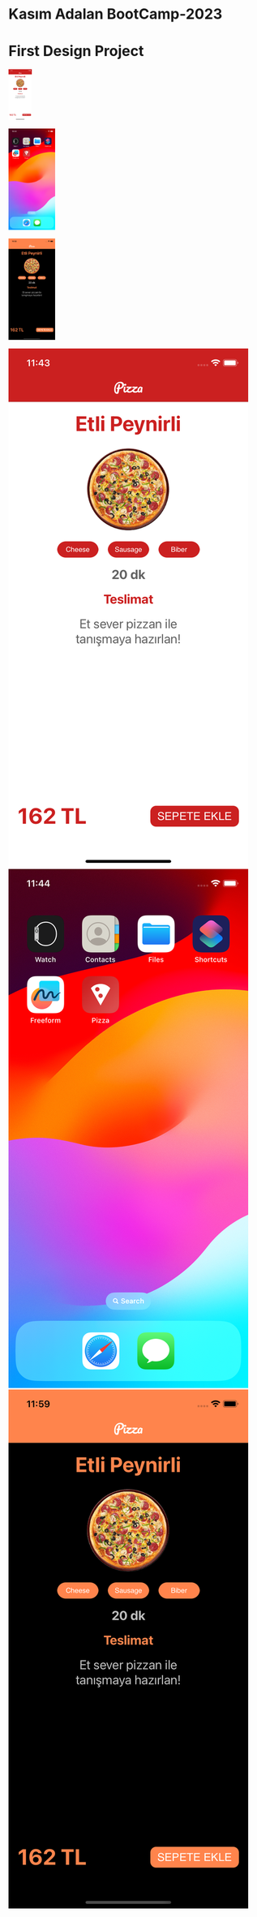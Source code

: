 # Kasım Adalan BootCamp-2023 
# First Design Project

<img
  src="/Day4/Design/Photo/homework_1.png"
  alt="First Screen"
  title="FIRST SCREEN"
  style=" max-width: 50px; max-height:100px;">

  <img
  src="/Day4/Design/Photo/homework_2.png"
  alt="ICON"
  title="ICON"
  style="max-width: 100px; max-height:200px;">

  <img
  src="/Day4/Design/Photo/homework_3.png"
  alt="DARK MODE"
  title="DARK MODE"
  style="max-width: 100px; max-height:200px;">

  <img src="/Day4/Design/Photo/homework_1.png" alt="FIRST SCREEN" title="FIRST SCREEN">
  <img src="/Day4/Design/Photo/homework_2.png" alt="ICON" title="ICON">
  <img src="/Day4/Design/Photo/homework_3.png" alt="DARK MODE" title="DARK MODE">

